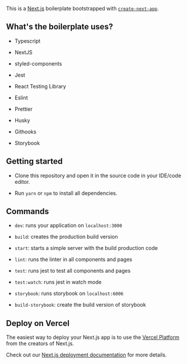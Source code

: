 This is a [Next.js](https://nextjs.org/) boilerplate bootstrapped with [`create-next-app`](https://github.com/vercel/next.js/tree/canary/packages/create-next-app).



## What's the boilerplate uses?

- Typescript

- NextJS

- styled-components

- Jest

- React Testing Library

- Eslint

- Prettier

- Husky

- Githooks

- Storybook

  

## Getting started

- Clone this repository and open it in the source code in your IDE/code editor.

- Run `yarn` or `npm` to install all dependencies.

  

## Commands

- `dev`: runs your application on `localhost:3000`

- `build`: creates the production build version

- `start`: starts a simple server with the build production code

- `lint`: runs the linter in all components and pages

- `test`: runs jest to test all components and pages

- `test:watch`: runs jest in watch mode

- `storybook`: runs storybook on `localhost:6006`

- `build-storybook`: create the build version of storybook

  

## Deploy on Vercel

The easiest way to deploy your Next.js app is to use the [Vercel Platform](https://vercel.com/new?utm_medium=default-template&filter=next.js&utm_source=create-next-app&utm_campaign=create-next-app-readme) from the creators of Next.js.

Check out our [Next.js deployment documentation](https://nextjs.org/docs/deployment) for more details.